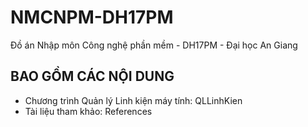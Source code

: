 # NMCNPM-DH17PM
Đồ án Nhập môn Công nghệ phần mềm - DH17PM - Đại học An Giang

## BAO GỒM CÁC NỘI DUNG
* Chương trình Quản lý Linh kiện máy tính: QLLinhKien
* Tài liệu tham khảo: References
